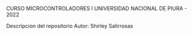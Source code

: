 CURSO MICROCONTROLADORES I
UNIVERSIDAD NACIONAL DE PIURA - 2022

Descripcion del repositorio
Autor: Shirley Salirrosas
